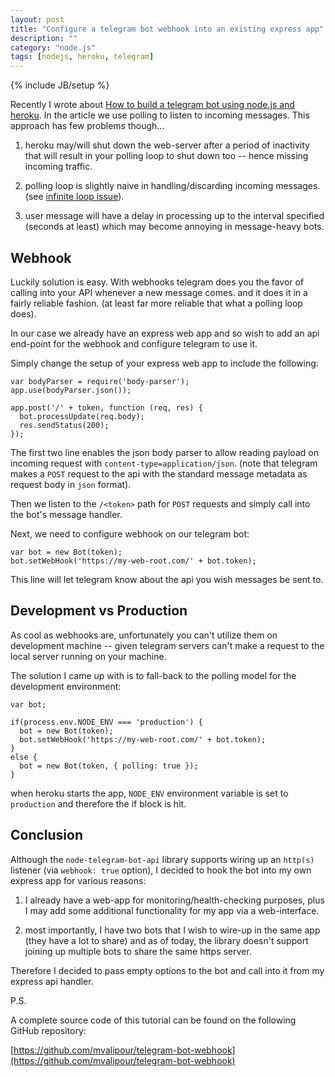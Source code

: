 ```yaml
---
layout: post
title: "Configure a telegram bot webhook into an existing express app"
description: ""
category: "node.js"
tags: [nodejs, heroku, telegram]
---
```

{% include JB/setup %}

Recently I wrote about [How to build a telegram bot using node.js and heroku](/node.js/2015/11/10/build-telegram-bot-nodejs-heroku/). In the article we use polling to listen to incoming messages. This approach has few problems though...

<!--more-->

1. heroku may/will shut down the web-server after a period of inactivity that will result in your polling loop to shut down too -- hence missing incoming traffic.

2. polling loop is slightly naive in handling/discarding incoming messages. (see [infinite loop issue](https://github.com/yagop/node-telegram-bot-api/issues/36)).

3. user message will have a delay in processing up to the interval specified (seconds at least) which may become annoying in message-heavy bots.

## Webhook

Luckily solution is easy. With webhooks telegram does you the favor of calling into your API whenever a new message comes. and it does it in a fairly reliable fashion. (at least far more reliable that what a polling loop does).

In our case we already have an express web app and so wish to add an api end-point for the webhook and configure telegram to use it.

Simply change the setup of your express web app to include the following:

```language-javascript
var bodyParser = require('body-parser');
app.use(bodyParser.json());

app.post('/' + token, function (req, res) {
  bot.processUpdate(req.body);
  res.sendStatus(200);
});
```

The first two line enables the json body parser to allow reading payload on incoming request with `content-type=application/json`. (note that telegram makes a `POST` request to the api with the standard message metadata as request body in `json` format).

Then we listen to the `/<token>` path for `POST` requests and simply call into the bot's message handler.

Next, we need to configure webhook on our telegram bot:

```language-javascript
var bot = new Bot(token);
bot.setWebHook('https://my-web-root.com/' + bot.token);
```

This line will let telegram know about the api you wish messages be sent to.

## Development vs Production

As cool as webhooks are, unfortunately you can't utilize them on development machine -- given telegram servers can't make a request to the local server running on your machine.

The solution I came up with is to fall-back to the polling model for the development environment:

```language-javascript
var bot;

if(process.env.NODE_ENV === 'production') {
  bot = new Bot(token);
  bot.setWebHook('https://my-web-root.com/' + bot.token);
}
else {
  bot = new Bot(token, { polling: true });
}
```

when heroku starts the app, `NODE_ENV` environment variable is set to `production` and therefore the if block is hit.

## Conclusion

Although the `node-telegram-bot-api` library supports wiring up an `http(s)` listener (via `webhook: true` option), I decided to hook the bot into my own express app for various reasons:

1. I already have a web-app for monitoring/health-checking purposes, plus I may add some additional functionality for my app via a web-interface.

2. most importantly, I have two bots that I wish to wire-up in the same app (they have a lot to share) and as of today, the library doesn't support joining up multiple bots to share the same https server.

Therefore I decided to pass empty options to the bot and call into it from my express api handler.

P.S.

A complete source code of this tutorial can be found on the following GitHub repository:

[https://github.com/mvalipour/telegram-bot-webhook](https://github.com/mvalipour/telegram-bot-webhook)
